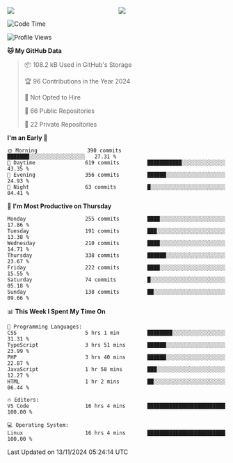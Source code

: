 <p style="display:flex;align-items:center;column-gap:0.5rem;" align="center">
  <img style="flex-grow:1;align-self:stretch;object-fit:cover;"  src ="https://github-readme-stats.vercel.app/api?username=gnoluv9x&show_icons=true&count_private=true&theme=chartreuse-dark&hide_border=true">
  <img style="flex-grow:1;align-self:stretch;object-fit:cover;"src ="https://github-readme-stats.vercel.app/api/top-langs/?username=gnoluv9x&layout=compact&hide_border=true&theme=chartreuse-dark&&langs_count=6&hide=jupyter%20notebook,tex,css,php&exclude_repo=Pacman-AI">
</p>

<!--START_SECTION:waka-->
![Code Time](http://img.shields.io/badge/Code%20Time-929%20hrs%202%20mins-blue)

![Profile Views](http://img.shields.io/badge/Profile%20Views-1-blue)

**🐱 My GitHub Data** 

> 📦 108.2 kB Used in GitHub's Storage 
 > 
> 🏆 96 Contributions in the Year 2024
 > 
> 🚫 Not Opted to Hire
 > 
> 📜 66 Public Repositories 
 > 
> 🔑 22 Private Repositories 
 > 
**I'm an Early 🐤** 

```text
🌞 Morning                390 commits         ███████░░░░░░░░░░░░░░░░░░   27.31 % 
🌆 Daytime                619 commits         ███████████░░░░░░░░░░░░░░   43.35 % 
🌃 Evening                356 commits         ██████░░░░░░░░░░░░░░░░░░░   24.93 % 
🌙 Night                  63 commits          █░░░░░░░░░░░░░░░░░░░░░░░░   04.41 % 
```
📅 **I'm Most Productive on Thursday** 

```text
Monday                   255 commits         ████░░░░░░░░░░░░░░░░░░░░░   17.86 % 
Tuesday                  191 commits         ███░░░░░░░░░░░░░░░░░░░░░░   13.38 % 
Wednesday                210 commits         ████░░░░░░░░░░░░░░░░░░░░░   14.71 % 
Thursday                 338 commits         ██████░░░░░░░░░░░░░░░░░░░   23.67 % 
Friday                   222 commits         ████░░░░░░░░░░░░░░░░░░░░░   15.55 % 
Saturday                 74 commits          █░░░░░░░░░░░░░░░░░░░░░░░░   05.18 % 
Sunday                   138 commits         ██░░░░░░░░░░░░░░░░░░░░░░░   09.66 % 
```


📊 **This Week I Spent My Time On** 

```text
💬 Programming Languages: 
CSS                      5 hrs 1 min         ████████░░░░░░░░░░░░░░░░░   31.31 % 
TypeScript               3 hrs 51 mins       ██████░░░░░░░░░░░░░░░░░░░   23.99 % 
PHP                      3 hrs 40 mins       ██████░░░░░░░░░░░░░░░░░░░   22.87 % 
JavaScript               1 hr 58 mins        ███░░░░░░░░░░░░░░░░░░░░░░   12.27 % 
HTML                     1 hr 2 mins         ██░░░░░░░░░░░░░░░░░░░░░░░   06.44 % 

🔥 Editors: 
VS Code                  16 hrs 4 mins       █████████████████████████   100.00 % 

💻 Operating System: 
Linux                    16 hrs 4 mins       █████████████████████████   100.00 % 
```


 Last Updated on 13/11/2024 05:24:14 UTC
<!--END_SECTION:waka-->

